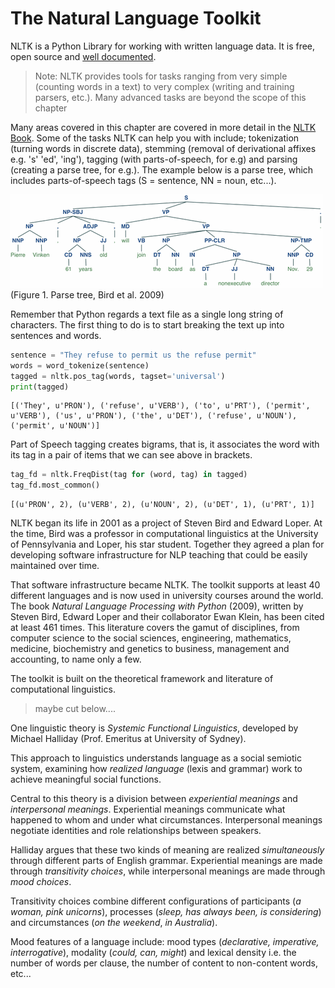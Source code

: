 # The Natural Language Toolkit
NLTK is a Python Library for working with written language data. It is free, open source and [well documented](http://www.nltk.org/). 
> Note: NLTK provides tools for tasks ranging from very simple (counting words in a text) to very complex (writing and training parsers, etc.). Many advanced tasks are beyond the scope of this chapter

Many areas covered in this chapter are covered in more detail in the [NLTK Book](http://www.nltk.org/book/). Some of the tasks NLTK can help you with include; tokenization (turning words in discrete data), stemming (removal of derivational affixes e.g. 's' 'ed', 'ing'), tagging (with parts-of-speech, for e.g) and parsing (creating a parse tree, for e.g.). The example below is a parse tree, which includes parts-of-speech tags (S = sentence, NN = noun, etc...).

![](images/tree.gif)
(Figure 1. Parse tree, Bird et al. 2009)

Remember that Python regards a text file as a single long string of characters. The first thing to do is to start breaking the text up into sentences and words.

```python
sentence = "They refuse to permit us the refuse permit"
words = word_tokenize(sentence)
tagged = nltk.pos_tag(words, tagset='universal')
print(tagged)
```

    [('They', u'PRON'), ('refuse', u'VERB'), ('to', u'PRT'), ('permit', u'VERB'), ('us', u'PRON'), ('the', u'DET'), ('refuse', u'NOUN'), ('permit', u'NOUN')]


Part of Speech tagging creates bigrams, that is, it associates the word with its tag in a pair of items that we can see above in brackets.  


```python
tag_fd = nltk.FreqDist(tag for (word, tag) in tagged)
tag_fd.most_common()
```




    [(u'PRON', 2), (u'VERB', 2), (u'NOUN', 2), (u'DET', 1), (u'PRT', 1)]


NLTK began its life in 2001 as a project of Steven Bird and Edward Loper. At the time, Bird was a professor in computational linguistics at the University of Pennsylvania and Loper, his star student. Together they agreed a plan for developing software infrastructure for NLP teaching that could be easily maintained over time. 

That software infrastructure became NLTK. The toolkit supports at least 40 different languages and is now used in university courses around the world. The book *Natural Language Processing with Python* (2009), written by Steven Bird, Edward Loper and their collaborator Ewan Klein, has been cited at least 461 times. This literature covers the gamut of disciplines, from computer science to the social sciences, engineering, mathematics, medicine, biochemistry and genetics to business, management and accounting, to name only a few. 

The toolkit is built on the theoretical framework and literature of computational linguistics.


> maybe cut below....



One linguistic theory is *Systemic Functional Linguistics*, developed by Michael Halliday (Prof. Emeritus at University of Sydney).

This approach to linguistics understands language as a social semiotic system, examining how *realized language* (lexis and grammar) work to achieve meaningful social functions.

Central to this theory is a division between *experiential meanings* and *interpersonal meanings*. Experiential meanings communicate what happened to whom and under what circumstances. Interpersonal meanings negotiate identities and role relationships between speakers. 

Halliday argues that these two kinds of meaning are realized *simultaneously* through different parts of English grammar. Experiential meanings are made through *transitivity choices*, while interpersonal meanings are made through *mood choices*.

Transitivity choices combine different configurations of participants (*a woman, pink unicorns*), processes (*sleep, has always been, is considering*) and circumstances (*on the weekend*, *in Australia*).

Mood features of a language include: mood types (*declarative, imperative, interrogative*), modality (*could, can, might*) and lexical density i.e. the number of words per clause, the number of content to non-content words, etc...